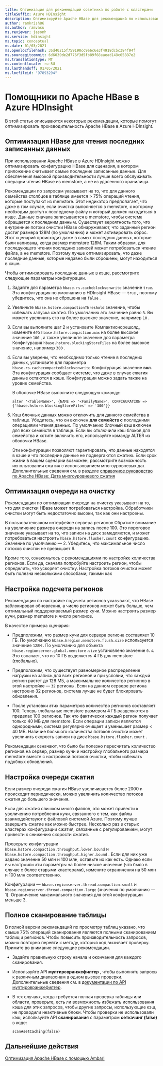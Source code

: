 ```yaml
---
title: Оптимизация для рекомендаций советника по работе с кластерами
titleSuffix: Azure HDInsight
description: Оптимизируйте Apache HBase для рекомендаций по использованию советника по работе с кластерами в Azure HDInsight.
author: ramkrish86
ms.author: ramvasu
ms.reviewer: jasonh
ms.service: hdinsight
ms.topic: conceptual
ms.date: 01/03/2021
ms.openlocfilehash: 36d40215f759190cc9e6c6e3f4918dcbc384f94f
ms.sourcegitcommit: 6d6030de2d776f3d5fb89f68aaead148c05837e2
ms.translationtype: MT
ms.contentlocale: ru-RU
ms.lasthandoff: 01/05/2021
ms.locfileid: "97893294"
---
```

# <a name="apache-hbase-advisories-in-azure-hdinsight"></a>Помощники по Apache HBase в Azure HDInsight

В этой статье описываются некоторые рекомендации, которые помогут оптимизировать производительность Apache HBase в Azure HDInsight. 

## <a name="optimize-hbase-to-read-most-recently-written-data"></a>Оптимизация HBase для чтения последних записанных данных

При использовании Apache HBase в Azure HDInsight можно оптимизировать конфигурацию HBase для сценария, в котором приложение считывает самые последние записанные данные. Для обеспечения высокой производительности лучше всего обслуживать операции чтения HBase из memstore, а не из удаленного хранилища.

Рекомендации по запросам указывают на то, что для данного семейства столбцов в таблице имеется > 75% операций чтения, которые поступают из memstore. Этот индикатор предполагает, что даже в том случае, если очистка выполняется в memstore, к которому необходим доступ к последнему файлу и который должен находиться в кэше. Данные сначала записываются в memstore, чтобы система обращается к последним данным. Существует вероятность того, что внутренние потоки очистки HBase обнаруживают, что заданный регион достиг размера 128M (по умолчанию) и может активировать сброс. Этот сценарий происходит даже в самых последних данных, которые были написаны, когда размер memstore 128M. Таким образом, для последующего чтения последних записей может потребоваться чтение файла, а не memstore. Поэтому лучше оптимизировать, что даже последние данные, которые недавно были сброшены, могут находиться в кэше.

Чтобы оптимизировать последние данные в кэше, рассмотрите следующие параметры конфигурации.

1. Задайте для параметра `hbase.rs.cacheblocksonwrite` значение `true`. Эта конфигурация по умолчанию в HDInsight HBase — `true` , поэтому убедитесь, что она не сброшена на `false` .

2. Увеличьте `hbase.hstore.compactionThreshold` значение, чтобы избежать запуска сжатия. По умолчанию это значение равно `3`. Вы можете увеличить его на более высокое значение, например `10` .

3. Если вы выполните шаг 2 и установите Компактионсрешолд, измените его `hbase.hstore.compaction.max` на более высокое значение `100` , а также увеличьте значение для параметра Конфигурация `hbase.hstore.blockingStoreFiles` на более высокое значение, например `300` .

4. Если вы уверены, что необходимо только чтение в последних данных, установите для параметра `hbase.rs.cachecompactedblocksonwrite` Конфигурация значение **вкл**. Эта конфигурация сообщает системе, что даже в случае сжатия данные остаются в кэше. Конфигурации можно задать также на уровне семейства. 

   В оболочке HBase выполните следующую команду:
   
   ```
   alter '<TableName>', {NAME => '<FamilyName>', CONFIGURATION => {'hbase.hstore.blockingStoreFiles' => '300'}}
   ```

5. Кэш блочных данных можно отключить для данного семейства в таблице. Убедитесь, что он включен **для семейств с** последними операциями чтения данных. По умолчанию блочный кэш включен для всех семейств в таблице. Если вы отключили кэш блоков для семейства и хотите включить его, используйте команду ALTER из оболочки HBase.

   Эти конфигурации позволяют гарантировать, что данные находятся в кэше и что последние данные не подвергаются сжатию. Если срок жизни в вашем сценарии возможен, рассмотрите возможность использования сжатия с использованием многоуровневых дат. Дополнительные сведения см. в разделе [справочное руководство по Apache HBase: Дата многоуровневого сжатия](https://hbase.apache.org/book.html#ops.date.tiered)  

## <a name="optimize-the-flush-queue"></a>Оптимизация очереди на очистку

Рекомендации по оптимизации очереди на очистку указывают на то, что для очистки HBase может потребоваться настройка. Обработчики очистки могут быть недостаточно высоки, так как они настроены.

В пользовательском интерфейсе сервера регионов Обратите внимание на увеличение размера очереди на запись после 100. Это пороговое значение указывает на то, что записи на диск замедляются, и может потребоваться настроить   `hbase.hstore.flusher.count` конфигурацию. Значение по умолчанию — 2. Убедитесь, что максимальное число потоков очистки не превышает 6.

Кроме того, ознакомьтесь с рекомендациями по настройке количества регионов. Если да, сначала попробуйте настроить регион, чтобы определить, что ускоряет очистку. Настройка потоков очистки может быть полезна несколькими способами, такими как 

## <a name="region-count-tuning"></a>Настройка подсчета регионов

Рекомендации по настройке подсчета регионов указывают, что HBase заблокировал обновления, а число регионов может быть больше, чем оптимальный поддерживаемый размер кучи. Можно настроить размер кучи, размер memstore и число регионов.

В качестве примера сценария:

- Предположим, что размер кучи для сервера региона составляет 10 ГБ. По умолчанию `hbase.hregion.memstore.flush.size` используется значение `128M` . По умолчанию для объекта `hbase.regionserver.global.memstore.size` установлено значение `0.4`. Это означает, что из 10 ГБ выделяется 4 ГБ для memstore (глобально).

- Предположим, что существует равномерное распределение нагрузки на запись для всех регионов и при условии, что каждый регион растет до 128 МБ, а максимальное количество регионов в этой настройке — `32` регионы. Если на данном сервере региона настроено 32 регионов, система лучше не будет блокировать обновления.

- После установки этих параметров количество регионов составляет 100. Теперь глобальные memstore размером 4 ГБ разделяются в пределах 100 регионов. Так что фактически каждый регион получает только 40 МБ для memstore. Если операции записи являются однородными, система регулярно очищает и уменьшает размер < 40 МБ. Наличие большого количества потоков очистки может увеличить скорость записи на диск `hbase.hstore.flusher.count` .

Рекомендации означают, что было бы полезно пересчитать количество регионов на сервер, размер кучи и настройку глобального размера memstore вместе с настройкой потоков очистки, чтобы избежать подобных обновлений.

## <a name="compaction-queue-tuning"></a>Настройка очереди сжатия

Если размер очереди сжатия HBase увеличивается более 2000 и происходит периодически, можно увеличить количество потоков сжатия до большего значения.

Если для сжатия слишком много файлов, это может привести к увеличению потребления кучи, связанного с тем, как файлы взаимодействуют с файловой системой Azure. Поэтому лучше завершить сжатие как можно быстрее. Несколько раз в старых кластерах конфигурации сжатия, связанные с регулированием, могут привести к снижению скорости сжатия.

Проверьте конфигурации `hbase.hstore.compaction.throughput.lower.bound` и `hbase.hstore.compaction.throughput.higher.bound` . Если для них уже задано значение 50 млн и 100 млн, оставьте их как есть. Однако если вы настроили эти параметры на более низкое значение (что было в случае с более старыми кластерами), измените ограничения на 50 млн и 100 млн соответственно.

Конфигурации — `hbase.regionserver.thread.compaction.small` и `hbase.regionserver.thread.compaction.large` (значения по умолчанию — 1).
Ограничение максимального значения для этой конфигурации меньше 3.

## <a name="full-table-scan"></a>Полное сканирование таблицы

В полной версии рекомендаций по просмотру таблиц указано, что свыше 75% операций сканирования являются полными сканированием таблиц и регионов. Чтобы повысить производительность запросов, можно повторно перейти к методу, который код вызывает проверку. Примите во внимание следующие рекомендации.

* Задайте правильную строку начала и окончания для каждого сканирования.

* Используйте API **мултировранжефилтер** , чтобы выполнять запросы к различным диапазонам в одном вызове проверки. Дополнительные сведения см. в [документации по API мултировранжефилтер](https://hbase.apache.org/2.1/apidocs/org/apache/hadoop/hbase/filter/MultiRowRangeFilter.html).

* В тех случаях, когда требуется полная проверка таблицы или области, проверьте, есть ли возможность избежать использования кэша для этих запросов, чтобы другие запросы, использующие кэш, не проводили неактивные блоки. Чтобы проверки не использовали кэш, используйте API **сканирования** с параметром **сеткачинг (false)** в коде: 

   ```
   scan#setCaching(false)
   ```
   
## <a name="next-steps"></a>Дальнейшие действия

[Оптимизация Apache HBase с помощью Ambari](../optimize-hbase-ambari.md)
